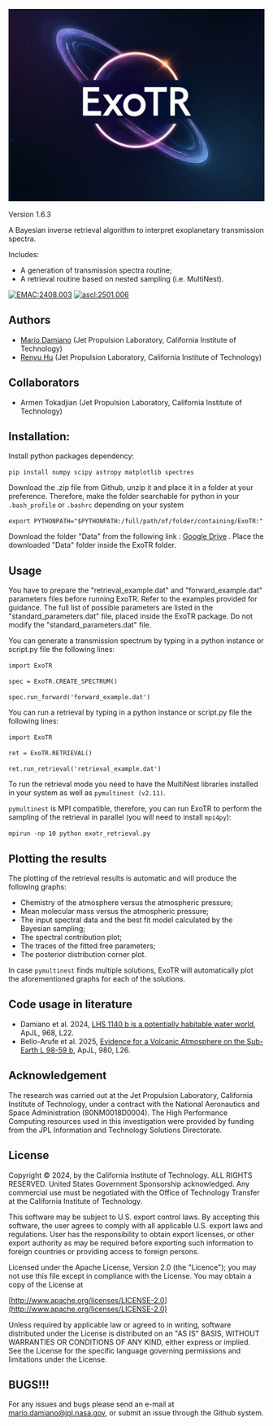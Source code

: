 ![alt text](https://github.com/MDamiano/ExoTR/blob/main/ExoTR_logo.jpg?raw=true)

Version 1.6.3

A Bayesian inverse retrieval algorithm to interpret exoplanetary transmission spectra.

Includes:
* A generation of transmission spectra routine;
* A retrieval routine based on nested sampling (i.e. MultiNest).

<a href="https://emac.gsfc.nasa.gov?cid=2408-003"><img src="https://img.shields.io/badge/EMAC-2408--003-blue" alt="EMAC:2408.003" /></a>
<a href="http://ascl.net/2501.006"><img src="https://img.shields.io/badge/ascl-2501.006-blue.svg?colorB=262255" alt="ascl:2501.006" /></a>

## Authors
* [Mario Damiano](https://mdamiano.github.io/) (Jet Propulsion Laboratory, California Institute of Technology)
* [Renyu Hu](https://renyuplanet.github.io/) (Jet Propulsion Laboratory, California Institute of Technology)

## Collaborators
* Armen Tokadjian (Jet Propulsion Laboratory, California Institute of Technology)

## Installation:
Install python packages dependency:

`pip install numpy scipy astropy matplotlib spectres`

Download the .zip file from Github, unzip it and place it in a folder at your preference. 
Therefore, make the folder searchable for python in your `.bash_profile` or `.bashrc` depending on your system

`export PYTHONPATH="$PYTHONPATH:/full/path/of/folder/containing/ExoTR:"`

Download the folder "Data" from the following link : [Google Drive](https://drive.google.com/drive/folders/1yXtKIHfsHfCrS9kJef0ycjK1zOvz2vXx) .
Place the downloaded "Data" folder inside the ExoTR folder.

## Usage
You have to prepare the "retrieval_example.dat" and "forward_example.dat" parameters files before running ExoTR. Refer to the examples provided for guidance.
The full list of possible parameters are listed in the "standard_parameters.dat" file, placed inside the ExoTR package. Do not modify the "standard_parameters.dat" file.

You can generate a transmission spectrum by typing in a python instance or script.py file the following lines:

`import ExoTR`

`spec = ExoTR.CREATE_SPECTRUM()`

`spec.run_forward('forward_example.dat')`

You can run a retrieval by typing in a python instance or script.py file the following lines:

`import ExoTR`

`ret = ExoTR.RETRIEVAL()`

`ret.run_retrieval('retrieval_example.dat')`

To run the retrieval mode you need to have the MultiNest libraries installed in your system as well as `pymultinest (v2.11)`.

`pymultinest` is MPI compatible, therefore, you can run ExoTR to perform the sampling of the retrieval in parallel (you will need to install `mpi4py`):

`mpirun -np 10 python exotr_retrieval.py`

## Plotting the results
The plotting of the retrieval results is automatic and will produce the following graphs:
* Chemistry of the atmosphere versus the atmospheric pressure;
* Mean molecular mass versus the atmospheric pressure;
* The input spectral data and the best fit model calculated by the Bayesian sampling;
* The spectral contribution plot;
* The traces of the fitted free parameters;
* The posterior distribution corner plot.

In case `pymultinest` finds multiple solutions, ExoTR will automatically plot the aforementioned graphs for each of the solutions.

## Code usage in literature
* Damiano et al. 2024, [LHS 1140 b is a potentially habitable water world](https://iopscience.iop.org/article/10.3847/2041-8213/ad5204), ApJL, 968, L22.
* Bello-Arufe et al. 2025, [Evidence for a Volcanic Atmosphere on the Sub-Earth L 98-59 b](https://iopscience.iop.org/article/10.3847/2041-8213/adaf22), ApJL, 980, L26.

## Acknowledgement
The research was carried out at the Jet Propulsion Laboratory, California Institute of Technology, under a contract with the National Aeronautics and Space Administration (80NM0018D0004).
The High Performance Computing resources used in this investigation were provided by funding from the JPL Information and Technology Solutions Directorate.

## License
Copyright © 2024, by the California Institute of Technology. ALL RIGHTS RESERVED. United States Government Sponsorship acknowledged. Any commercial use must be negotiated with the Office of Technology Transfer at the California Institute of Technology.

This software may be subject to U.S. export control laws. By accepting this software, the user agrees to comply with all applicable U.S. export laws and regulations. User has the responsibility to obtain export licenses, or other export authority as may be required before exporting such information to foreign countries or providing access to foreign persons.

Licensed under the Apache License, Version 2.0 (the "Licence");
you may not use this file except in compliance with the License.
You may obtain a copy of the License at

[http://www.apache.org/licenses/LICENSE-2.0](http://www.apache.org/licenses/LICENSE-2.0)

Unless required by applicable law or agreed to in writing, software
distributed under the License is distributed on an "AS IS" BASIS,
WITHOUT WARRANTIES OR CONDITIONS OF ANY KIND, either express or implied.
See the License for the specific language governing permissions and
limitations under the License.

## BUGS!!!
For any issues and bugs please send an e-mail at [mario.damiano@jpl.nasa.gov](mario.damiano@jpl.nasa.gov), or submit an issue through the Github system.
